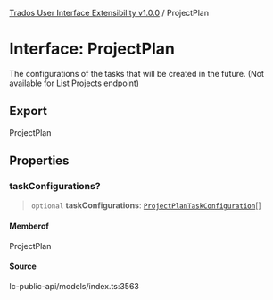 [Trados User Interface Extensibility v1.0.0](../wiki/globals) / ProjectPlan

# Interface: ProjectPlan

The configurations of the tasks that will be created in the future. (Not available for List Projects endpoint)

## Export

ProjectPlan

## Properties

### taskConfigurations?

> `optional` **taskConfigurations**: [`ProjectPlanTaskConfiguration`](../wiki/Interface.ProjectPlanTaskConfiguration)[]

#### Memberof

ProjectPlan

#### Source

lc-public-api/models/index.ts:3563
